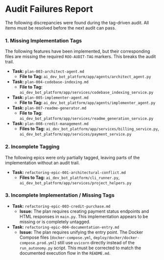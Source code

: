 # Audit Failures Report

The following discrepancies were found during the tag-driven audit. All items must be resolved before the next audit can pass.

### 1. Missing Implementation Tags

The following features have been implemented, but their corresponding files are missing the required `ROO-AUDIT-TAG` markers. This breaks the audit trail.

-   **Task:** `plan-003-architect-agent.md`
    -   **File to Tag:** `ai_dev_bot_platform/app/agents/architect_agent.py`
-   **Task:** `plan-004-codebase-indexing.md`
    -   **File to Tag:** `ai_dev_bot_platform/app/services/codebase_indexing_service.py`
-   **Task:** `plan-005-implementer-agent.md`
    -   **File to Tag:** `ai_dev_bot_platform/app/agents/implementer_agent.py`
-   **Task:** `plan-007-readme-generator.md`
    -   **File to Tag:** `ai_dev_bot_platform/app/services/readme_generation_service.py`
-   **Task:** `plan-008-credit-management.md`
    -   **Files to Tag:** `ai_dev_bot_platform/app/services/billing_service.py`, `ai_dev_bot_platform/app/services/payment_service.py`

### 2. Incomplete Tagging

The following epics were only partially tagged, leaving parts of the implementation without an audit trail.

-   **Task:** `refactoring-epic-001-architectural-conflict.md`
    -   **Files to Tag:** `ai_dev_bot_platform/cli_runner.py`, `ai_dev_bot_platform/app/services/project_helpers.py`

### 3. Incomplete Implementation / Missing Tags

-   **Task:** `refactoring-epic-003-credit-purchase.md`
    -   **Issue:** The plan requires creating payment status endpoints and HTML responses in `main.py`. This implementation appears to be missing or is completely untagged.
-   **Task:** `refactoring-epic-004-documentation-entry.md`
    -   **Issue:** The plan requires unifying the entry point. The Docker Compose files (`docker-compose.yml`, `deploy/docker/docker-compose.prod.yml`) still use `uvicorn` directly instead of the `run_autonomy.py` script. This must be corrected to match the documented execution flow in the `README.md`.